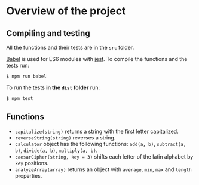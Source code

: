 # Overview of the project

## Compiling and testing
All the functions and their tests are in the `src` folder.

[Babel](https://babeljs.io/) is used for ES6 modules with [jest](https://jestjs.io/).
To compile the functions and the tests run:
```console
$ npm run babel
```

To run the tests **in the `dist` folder** run:
```console
$ npm test 
```

## Functions
- `capitalize(string)` returns a string with the first letter capitalized.
- `reverseString(string)` reverses a string.
- `calculator` object has the following functions: `add(a, b)`, `subtract(a,
  b)`, `divide(a, b)`, `multiply(a, b)`.
- `caesarCipher(string, key = 3)` shifts each letter of the latin alphabet by
  `key` positions.
- `analyzeArray(array)` returns an object with `average`, `min`, `max` and
  `length` properties.
